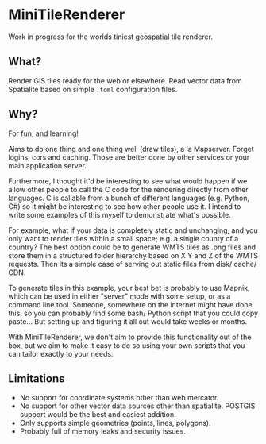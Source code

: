 # MiniTileRenderer

Work in progress for the worlds tiniest geospatial tile renderer.

## What?

Render GIS tiles ready for the web or elsewhere. Read vector data from Spatialite based on simple `.toml` configuration files. 

## Why?

For fun, and learning!

Aims to do one thing and one thing well (draw tiles), a la Mapserver. Forget logins, cors and caching. Those are better done by other services or your main application server.

Furthermore, I thought it'd be interesting to see what would happen if we allow other people to call the C code for the rendering directly from other languages. C is callable from a bunch of different languages (e.g. Python, C#) so it might be interesting to see how other people use it. I intend to write some examples of this myself to demonstrate what's possible. 

For example, what if your data is completely static and unchanging, and you only want to render tiles within a small space; e.g. a single county of a country? The best option could be to generate WMTS tiles as .png files and store them in a structured folder hierarchy based on X Y and Z of the WMTS requests. Then its a simple case of serving out static files from disk/ cache/ CDN.

To generate tiles in this example, your best bet is probably to use Mapnik, which can be used in either "server" mode with some setup, or as a command line tool. Someone, somewhere on the internet might have done this, so you can probably find some bash/ Python script that you could copy paste... But setting up and figuring it all out would take weeks or months.

With MiniTileRenderer, we don't aim to provide this functionality out of the box, but we aim to make it easy to do so using your own scripts that you can tailor exactly to your needs.


## Limitations 

- No support for coordinate systems other than web mercator. 
- No support for other vector data sources other than spatialite. POSTGIS support would be the best and easiest addition.
- Only supports simple geometries (points, lines, polygons).
- Probably full of memory leaks and security issues.
